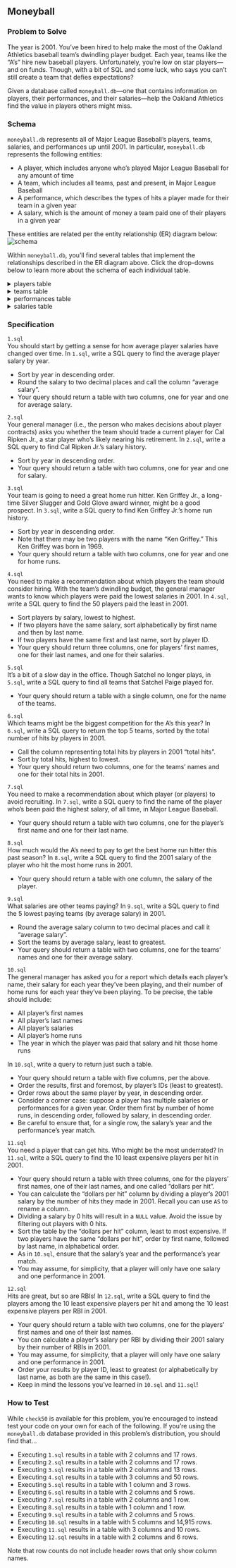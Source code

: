 ## Moneyball
### Problem to Solve
The year is 2001. You’ve been hired to help make the most of the Oakland Athletics baseball team’s dwindling player budget. Each year, teams like the “A’s” hire new baseball players. Unfortunately, you’re low on star players—and on funds. Though, with a bit of SQL and some luck, who says you can’t still create a team that defies expectations?

Given a database called `moneyball.db`—one that contains information on players, their performances, and their salaries—help the Oakland Athletics find the value in players others might miss.  

### Schema
`moneyball.db` represents all of Major League Baseball’s players, teams, salaries, and performances up until 2001. In particular, `moneyball.db` represents the following entities:

- A player, which includes anyone who’s played Major League Baseball for any amount of time
- A team, which includes all teams, past and present, in Major League Baseball
- A performance, which describes the types of hits a player made for their team in a given year
- A salary, which is the amount of money a team paid one of their players in a given year  

These entities are related per the entity relationship (ER) diagram below:
![schema](image.png)

Within `moneyball.db`, you’ll find several tables that implement the relationships described in the ER diagram above. Click the drop-downs below to learn more about the schema of each individual table.

<details>
<summary>players table</summary>

The `players` table contains the following columns:  

- `id`, which is the ID of the player
- `first_name`, which is the first name of the player
- `last_name`, which is the last name of the player
- `bats`, which is the side (“R” for right or “L” for left) the player bats on
- `throws`, which is the hand (“R” for right or “L” for left) the player throws with
- `weight`, which is the player’s weight in pounds
- `height`, which is the player’s height in inches
- `debut`, which is the date (expressed as YYYY-MM-DD) the player began their career in the MLB
- `final_game`, which is the date (expressed as YYYY-MM-DD) the player played their last game in the MLB
- `birth_year`, which is the year the player was born
- `birth_month`, which is the month (expressed as an integer) the player was born
- `birth_day`, which is the day the player was born
- `birth_city`, which is the city in which the player was born
- `birth_state`, which is the state in which the player was born
- `birth_country`, which is the country in which the player was born
</details>

<details>
<summary>teams table</summary>

The `teams` table contains the following columns:

- `id`, which is the ID of each team
- `year`, which is the year the team was founded
- `name`, which is the name of the team
- `park`, which is name of the park at which the team plays (or played)
</details>

<details>
<summary>performances table</summary>

The `performances` table contains the following columns:

- `id`, which is the ID of the performance
- `player_id`, which is the ID of the player who generated the performance
- `team_id`, which is the ID of the team for which the player generated the performance
- `year`, which is the year in which the player generated the performance
- `G`, which is the number of games played by the player, for the given team, in the given year
- `AB`, which is the player’s number of “at bats” (i.e., times they went up to bat), for the given team, in the given year
- `H`, which is the player’s number of hits, for the given team, in the given year
- `2B`, which is the player’s number of doubles (two-base hits), for the given team, in the given year
- `3B`, which is the player’s number of triples (three-base hits), for the given team, in the given year
- `HR`, which is the player’s number of home runs, for the given team, in the given year
- `RBI`, which is the player’s number of “runs batted in” (i.e., runs scored), for the given team, in the given year
- `SB`, which is the player’s number of stolen bases, for the given team, in the given year
</details>

<details>
<summary>salaries table</summary>

The `salaries` table contains the following columns:

- `id`, which is the ID of the salary
- `player_id`, which is the ID of the player earning the salary
- `team_id`, which is the ID of the team paying the salary
- `year`, which is the year during which the salary was paid
- `salary`, which is the salary itself in US dollars (not adjusted for inflation)
</details>

### Specification
`1.sql`  
You should start by getting a sense for how average player salaries have changed over time. In ``1.sql``, write a SQL query to find the average player salary by year.

- Sort by year in descending order.
- Round the salary to two decimal places and call the column “average salary”.
- Your query should return a table with two columns, one for year and one for average salary.

`2.sql`  
Your general manager (i.e., the person who makes decisions about player contracts) asks you whether the team should trade a current player for Cal Ripken Jr., a star player who’s likely nearing his retirement. In `2.sql`, write a SQL query to find Cal Ripken Jr.’s salary history.

- Sort by year in descending order.
- Your query should return a table with two columns, one for year and one for salary.

`3.sql`  
Your team is going to need a great home run hitter. Ken Griffey Jr., a long-time Silver Slugger and Gold Glove award winner, might be a good prospect. In `3.sql`, write a SQL query to find Ken Griffey Jr.’s home run history.

- Sort by year in descending order.
- Note that there may be two players with the name “Ken Griffey.” This Ken Griffey was born in 1969.
- Your query should return a table with two columns, one for year and one for home runs.

`4.sql`  
You need to make a recommendation about which players the team should consider hiring. With the team’s dwindling budget, the general manager wants to know which players were paid the lowest salaries in 2001. In `4.sql`, write a SQL query to find the 50 players paid the least in 2001.

- Sort players by salary, lowest to highest.
- If two players have the same salary, sort alphabetically by first name and then by last name.
- If two players have the same first and last name, sort by player ID.
- Your query should return three columns, one for players’ first names, one for their last names, and one for their salaries.

`5.sql`  
It’s a bit of a slow day in the office. Though Satchel no longer plays, in `5.sql`, write a SQL query to find all teams that Satchel Paige played for.

- Your query should return a table with a single column, one for the name of the teams.

`6.sql`  
Which teams might be the biggest competition for the A’s this year? In `6.sql`, write a SQL query to return the top 5 teams, sorted by the total number of hits by players in 2001.

- Call the column representing total hits by players in 2001 “total hits”.
- Sort by total hits, highest to lowest.
- Your query should return two columns, one for the teams’ names and one for their total hits in 2001.

`7.sql`  
You need to make a recommendation about which player (or players) to avoid recruiting. In `7.sql`, write a SQL query to find the name of the player who’s been paid the highest salary, of all time, in Major League Baseball.

- Your query should return a table with two columns, one for the player’s first name and one for their last name.  

`8.sql`  
How much would the A’s need to pay to get the best home run hitter this past season? In `8.sql`, write a SQL query to find the 2001 salary of the player who hit the most home runs in 2001.  
- Your query should return a table with one column, the salary of the player.

`9.sql`  
What salaries are other teams paying? In `9.sql`, write a SQL query to find the 5 lowest paying teams (by average salary) in 2001.

- Round the average salary column to two decimal places and call it “average salary”.
- Sort the teams by average salary, least to greatest.
- Your query should return a table with two columns, one for the teams’ names and one for their average salary.

`10.sql`  
The general manager has asked you for a report which details each player’s name, their salary for each year they’ve been playing, and their number of home runs for each year they’ve been playing. To be precise, the table should include:

- All player’s first names
- All player’s last names
- All player’s salaries
- All player’s home runs
- The year in which the player was paid that salary and hit those home runs

In `10.sql`, write a query to return just such a table.

- Your query should return a table with five columns, per the above.
- Order the results, first and foremost, by player’s IDs (least to greatest).
- Order rows about the same player by year, in descending order.
- Consider a corner case: suppose a player has multiple salaries or performances for a given year. Order them first by number of home runs, in descending order, followed by salary, in descending order.
- Be careful to ensure that, for a single row, the salary’s year and the performance’s year match.

`11.sql`  
You need a player that can get hits. Who might be the most underrated? In `11.sql`, write a SQL query to find the 10 least expensive players per hit in 2001.

- Your query should return a table with three columns, one for the players’ first names, one of their last names, and one called “dollars per hit”.
- You can calculate the “dollars per hit” column by dividing a player’s 2001 salary by the number of hits they made in 2001. Recall you can use `AS` to rename a column.
- Dividing a salary by 0 hits will result in a `NULL` value. Avoid the issue by filtering out players with 0 hits.
- Sort the table by the “dollars per hit” column, least to most expensive. If two players have the same “dollars per hit”, order by first name, followed by last name, in alphabetical order.
- As in `10.sql`, ensure that the salary’s year and the performance’s year match.
- You may assume, for simplicity, that a player will only have one salary and one performance in 2001.

`12.sql`  
Hits are great, but so are RBIs! In `12.sql`, write a SQL query to find the players among the 10 least expensive players per hit and among the 10 least expensive players per RBI in 2001.

- Your query should return a table with two columns, one for the players’ first names and one of their last names.
- You can calculate a player’s salary per RBI by dividing their 2001 salary by their number of RBIs in 2001.
- You may assume, for simplicity, that a player will only have one salary and one performance in 2001.
- Order your results by player ID, least to greatest (or alphabetically by last name, as both are the same in this case!).
- Keep in mind the lessons you’ve learned in `10.sql` and `11.sql`!

### How to Test
While `check50` is available for this problem, you’re encouraged to instead test your code on your own for each of the following. If you’re using the `moneyball.db` database provided in this problem’s distribution, you should find that…

- Executing `1.sql` results in a table with 2 columns and 17 rows.
- Executing `2.sql` results in a table with 2 columns and 17 rows.
- Executing `3.sql` results in a table with 2 columns and 13 rows.
- Executing `4.sql` results in a table with 3 columns and 50 rows.
- Executing `5.sql` results in a table with 1 column and 3 rows.
- Executing `6.sql` results in a table with 2 columns and 5 rows.
- Executing `7.sql` results in a table with 2 columns and 1 row.
- Executing `8.sql` results in a table with 1 column and 1 row.
- Executing `9.sql` results in a table with 2 columns and 5 rows.
- Executing `10.sql` results in a table with 5 columns and 14,915 rows.
- Executing `11.sql` results in a table with 3 columns and 10 rows.
- Executing `12.sql` results in a table with 2 columns and 6 rows.

Note that row counts do not include header rows that only show column names.